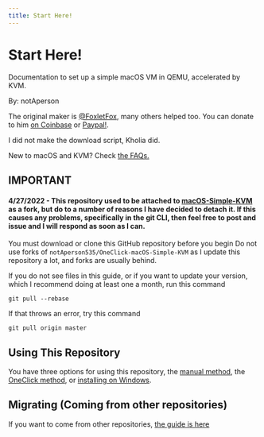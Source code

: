 ```yaml
---
title: Start Here!
--- 
```


# Start Here!
Documentation to set up a simple macOS VM in QEMU, accelerated by KVM.

By: notAperson

The original maker is [@FoxletFox](https://twitter.com/foxletfox), many others helped too. You can donate to him [on Coinbase](https://commerce.coinbase.com/checkout/96dc5777-0abf-437d-a9b5-a78ae2c4c227) or [Paypal!](https://www.paypal.com/cgi-bin/webscr?cmd=_donations&business=QFXXKKAB2B9MA&item_name=macOS-Simple-KVM).

I did not make the download script, Kholia did.

New to macOS and KVM? Check [the FAQs.](docs/FAQs.md)

## IMPORTANT

#### 4/27/2022 - This repository used to be attached to [macOS-Simple-KVM](https://github.com/foxlet/macOS-Simple-KVM) as a fork, but do to a number of reasons I have decided to detach it. If this causes any problems, specifically in the git CLI, then feel free to post and issue and I will respond as soon as I can.

You must download or clone this GitHub repository before you begin
Do not use forks of `notAperson535/OneClick-macOS-Simple-KVM` as I update this repository a lot, and forks are usually behind.

If you do not see files in this guide, or if you want to update your version, which I recommend doing at least one a month, run this command
```
git pull --rebase
```
If that throws an error, try this command
```
git pull origin master
```

## Using This Repository

You have three options for using this repository, the [manual method](/docs/manualmethod/), the [OneClick method](/docs/oneclickmethod/), or [installing on Windows](/docs/windows-install/).

## Migrating (Coming from other repositories)

If you want to come from other repositories, [the guide is here](/docs/migrating)
